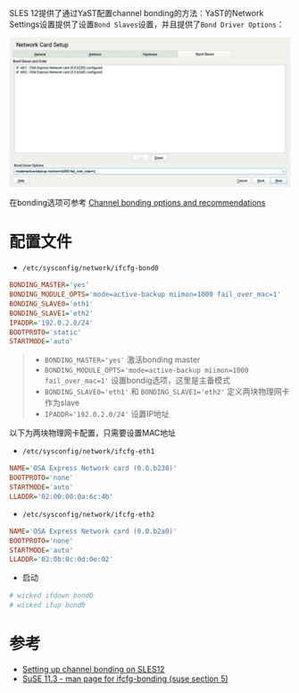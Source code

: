 SLES 12提供了通过YaST配置channel bonding的方法：YaST的Network Settings设置提供了设置`Bond Slaves`设置，并且提供了`Bond Driver Options`：

![Yast设置bonding](../../../../img/os/linux/network/bonding/suse_yast_bonding.jpg)

在bonding选项可参考 [Channel bonding options and recommendations](https://www.ibm.com/support/knowledgecenter/linuxonibm/com.ibm.linux.z.l0wlcb00/l0wlcb00_channelbondingoptionsandrecommendations.html#l0wlcb00_channelbondingoptionsandrecommendations)

# 配置文件

* `/etc/sysconfig/network/ifcfg-bond0`

```ini
BONDING_MASTER='yes'
BONDING_MODULE_OPTS='mode=active-backup miimon=1000 fail_over_mac=1'
BONDING_SLAVE0='eth1'
BONDING_SLAVE1='eth2'
IPADDR='192.0.2.0/24'
BOOTPROTO='static'
STARTMODE='auto'
```

> * `BONDING_MASTER='yes'` 激活bonding master
> * `BONDING_MODULE_OPTS='mode=active-backup miimon=1000 fail_over_mac=1'` 设置bondig选项，这里是主备模式
> * `BONDING_SLAVE0='eth1'` 和 `BONDING_SLAVE1='eth2'` 定义两块物理网卡作为slave
> * `IPADDR='192.0.2.0/24'` 设置IP地址

以下为两块物理网卡配置，只需要设置MAC地址

* `/etc/sysconfig/network/ifcfg-eth1`

```ini
NAME='OSA Express Network card (0.0.b230)'
BOOTPROTO='none'
STARTMODE='auto'
LLADDR='02:00:00:0a:6c:4b'
```

* `/etc/sysconfig/network/ifcfg-eth2`

```ini
NAME='OSA Express Network card (0.0.b2a0)'
BOOTPROTO='none'
STARTMODE='auto'
LLADDR='02:0b:0c:0d:0e:02'
```

* 启动

```bash
# wicked ifdown bond0
# wicked ifup bond0
```

# 参考

* [Setting up channel bonding on SLES12](https://www.ibm.com/support/knowledgecenter/en/linuxonibm/com.ibm.linux.z.l0wlcb00/l0wlcb00_settingupchannelbondingonsles12.html)
* [SuSE 11.3 - man page for ifcfg-bonding (suse section 5)](https://www.unix.com/man-page/suse/5/ifcfg-bonding/)